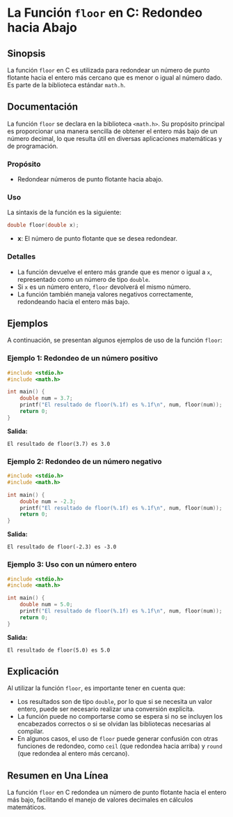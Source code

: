 <!--
Meta Description: # La Función `floor` en C: Redondeo hacia Abajo ## Sinopsis La función `floor` en C es utilizada para redondear un número de punto flotante hacia el e...
Meta Keywords: floor, número, función, entero, num
-->

# La Función `floor` en C: Redondeo hacia Abajo

## Sinopsis
La función `floor` en C es utilizada para redondear un número de punto flotante hacia el entero más cercano que es menor o igual al número dado. Es parte de la biblioteca estándar `math.h`.

## Documentación
La función `floor` se declara en la biblioteca `<math.h>`. Su propósito principal es proporcionar una manera sencilla de obtener el entero más bajo de un número decimal, lo que resulta útil en diversas aplicaciones matemáticas y de programación.

### Propósito
- Redondear números de punto flotante hacia abajo.

### Uso
La sintaxis de la función es la siguiente:
```c
double floor(double x);
```
- **x**: El número de punto flotante que se desea redondear.

### Detalles
- La función devuelve el entero más grande que es menor o igual a `x`, representado como un número de tipo `double`.
- Si `x` es un número entero, `floor` devolverá el mismo número.
- La función también maneja valores negativos correctamente, redondeando hacia el entero más bajo.

## Ejemplos
A continuación, se presentan algunos ejemplos de uso de la función `floor`:

### Ejemplo 1: Redondeo de un número positivo
```c
#include <stdio.h>
#include <math.h>

int main() {
    double num = 3.7;
    printf("El resultado de floor(%.1f) es %.1f\n", num, floor(num));
    return 0;
}
```
**Salida:**
```
El resultado de floor(3.7) es 3.0
```

### Ejemplo 2: Redondeo de un número negativo
```c
#include <stdio.h>
#include <math.h>

int main() {
    double num = -2.3;
    printf("El resultado de floor(%.1f) es %.1f\n", num, floor(num));
    return 0;
}
```
**Salida:**
```
El resultado de floor(-2.3) es -3.0
```

### Ejemplo 3: Uso con un número entero
```c
#include <stdio.h>
#include <math.h>

int main() {
    double num = 5.0;
    printf("El resultado de floor(%.1f) es %.1f\n", num, floor(num));
    return 0;
}
```
**Salida:**
```
El resultado de floor(5.0) es 5.0
```

## Explicación
Al utilizar la función `floor`, es importante tener en cuenta que:
- Los resultados son de tipo `double`, por lo que si se necesita un valor entero, puede ser necesario realizar una conversión explícita.
- La función puede no comportarse como se espera si no se incluyen los encabezados correctos o si se olvidan las bibliotecas necesarias al compilar.
- En algunos casos, el uso de `floor` puede generar confusión con otras funciones de redondeo, como `ceil` (que redondea hacia arriba) y `round` (que redondea al entero más cercano).

## Resumen en Una Línea
La función `floor` en C redondea un número de punto flotante hacia el entero más bajo, facilitando el manejo de valores decimales en cálculos matemáticos.